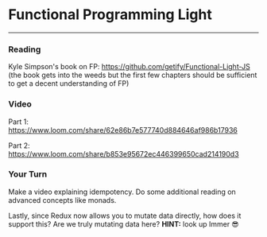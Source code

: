 # Functional Programming Light

---

### Reading

Kyle Simpson's book on FP: https://github.com/getify/Functional-Light-JS (the book gets into the weeds but the first few chapters should be sufficient to get a decent understanding of FP)

### Video

Part 1:
https://www.loom.com/share/62e86b7e577740d884646af986b17936

Part 2:
https://www.loom.com/share/b853e95672ec446399650cad214190d3

### Your Turn

Make a video explaining idempotency. Do some additional reading on advanced concepts like monads.

Lastly, since Redux now allows you to mutate data directly, how does it support this? Are we truly mutating data here? **HINT:** look up Immer 😎
